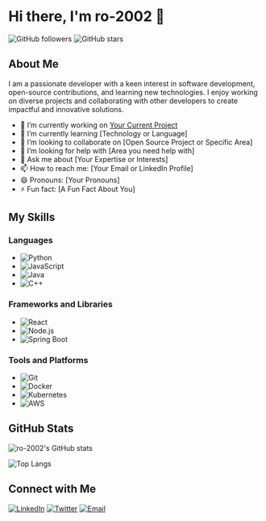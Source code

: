 # Hi there, I'm ro-2002 👋

![GitHub followers](https://img.shields.io/github/followers/ro-2002?label=Follow&style=social)
![GitHub stars](https://img.shields.io/github/stars/ro-2002?style=social)

## About Me

I am a passionate developer with a keen interest in software development, open-source contributions, and learning new technologies. I enjoy working on diverse projects and collaborating with other developers to create impactful and innovative solutions.

- 🔭 I’m currently working on [Your Current Project](link-to-project)
- 🌱 I’m currently learning [Technology or Language]
- 👯 I’m looking to collaborate on [Open Source Project or Specific Area]
- 🤔 I’m looking for help with [Area you need help with]
- 💬 Ask me about [Your Expertise or Interests]
- 📫 How to reach me: [Your Email or LinkedIn Profile]
- 😄 Pronouns: [Your Pronouns]
- ⚡ Fun fact: [A Fun Fact About You]

## My Skills

### Languages

- ![Python](https://img.shields.io/badge/Python-3776AB?style=for-the-badge&logo=python&logoColor=white)
- ![JavaScript](https://img.shields.io/badge/JavaScript-F7DF1E?style=for-the-badge&logo=javascript&logoColor=black)
- ![Java](https://img.shields.io/badge/Java-007396?style=for-the-badge&logo=java&logoColor=white)
- ![C++](https://img.shields.io/badge/C++-00599C?style=for-the-badge&logo=cplusplus&logoColor=white)

### Frameworks and Libraries

- ![React](https://img.shields.io/badge/React-20232A?style=for-the-badge&logo=react&logoColor=61DAFB)
- ![Node.js](https://img.shields.io/badge/Node.js-339933?style=for-the-badge&logo=nodedotjs&logoColor=white)
- ![Spring Boot](https://img.shields.io/badge/Spring%20Boot-6DB33F?style=for-the-badge&logo=springboot&logoColor=white)

### Tools and Platforms

- ![Git](https://img.shields.io/badge/Git-F05032?style=for-the-badge&logo=git&logoColor=white)
- ![Docker](https://img.shields.io/badge/Docker-2496ED?style=for-the-badge&logo=docker&logoColor=white)
- ![Kubernetes](https://img.shields.io/badge/Kubernetes-326CE5?style=for-the-badge&logo=kubernetes&logoColor=white)
- ![AWS](https://img.shields.io/badge/AWS-232F3E?style=for-the-badge&logo=amazon-aws&logoColor=white)

## GitHub Stats

![ro-2002's GitHub stats](https://github-readme-stats.vercel.app/api?username=ro-2002&show_icons=true&theme=radical)

![Top Langs](https://github-readme-stats.vercel.app/api/top-langs/?username=ro-2002&layout=compact&theme=radical)

## Connect with Me

[![LinkedIn](https://img.shields.io/badge/LinkedIn-0A66C2?style=for-the-badge&logo=linkedin&logoColor=white)](https://www.linkedin.com/in/your-profile)
[![Twitter](https://img.shields.io/badge/Twitter-1DA1F2?style=for-the-badge&logo=twitter&logoColor=white)](https://twitter.com/your-profile)
[![Email](https://img.shields.io/badge/Email-D14836?style=for-the-badge&logo=gmail&logoColor=white)](mailto:your-email@example.com)
